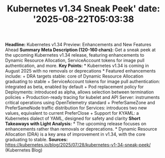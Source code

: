 ﻿---
title: "Kubernetes v1.34 Sneak Peek'
date: '2025-08-22T05:03:38"
category: "Markets"
summary: ""
slug: "kubernetes v134 sneak peek"
source_urls:
  - "https://kubernetes.io/blog/2025/07/28/kubernetes-v1-34-sneak-peek/"
seo:
  title: "Kubernetes v1.34 Sneak Peek | Hash n Hedge'
  description: '"
  keywords: ["news", "markets", "brief"]
---
**Headline:**  Kubernetes v1.34 Preview: Enhancements and New Features Ahead  **Summary Meta Description (120-160 chars):** Get a sneak peek at the upcoming Kubernetes v1.34 release, featuring enhancements to Dynamic Resource Allocation, ServiceAccount tokens for image pull authentication, and more.  **Key Points:**  * Kubernetes v1.34 is coming in August 2025 with no removals or deprecations * Featured enhancements include: 	+ DRA targets stable: core of Dynamic Resource Allocation graduating to stable 	+ ServiceAccount tokens for image pull authentication: integrated as beta, enabled by default 	+ Pod replacement policy for Deployments: introduced as alpha, allows selection between termination policies 	+ Production-ready tracing for kubelet and API Server: instruments critical operations using OpenTelemetry standard 	+ PreferSameZone and PreferSameNode traffic distribution for Services: introduces two new values, equivalent to current PreferClose 	+ Support for KYAML: a Kubernetes dialect of YAML, designed for safety and clarity  **Short Takeaways with Light Analysis:**  * The upcoming release focuses on enhancements rather than removals or deprecations. * Dynamic Resource Allocation (DRA) is a key area of improvement in v1.34, with the core graduating to stable.  **Sources:** https://kubernetes.io/blog/2025/07/28/kubernetes-v1-34-sneak-peek/ (Kubernetes Blog) 

